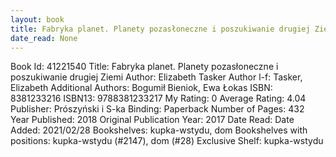 ```yaml
---
layout: book
title: Fabryka planet. Planety pozasłoneczne i poszukiwanie drugiej Ziemi
date_read: None
---
```


Book Id: 41221540
Title: Fabryka planet. Planety pozasłoneczne i poszukiwanie drugiej Ziemi
Author: Elizabeth Tasker
Author l-f: Tasker, Elizabeth
Additional Authors: Bogumił Bieniok, Ewa Łokas
ISBN: 8381233216
ISBN13: 9788381233217
My Rating: 0
Average Rating: 4.04
Publisher: Prószyński i S-ka
Binding: Paperback
Number of Pages: 432
Year Published: 2018
Original Publication Year: 2017
Date Read: 
Date Added: 2021/02/28
Bookshelves: kupka-wstydu, dom
Bookshelves with positions: kupka-wstydu (#2147), dom (#28)
Exclusive Shelf: kupka-wstydu

